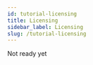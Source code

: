 ```yaml
---
id: tutorial-licensing
title: Licensing
sidebar_label: Licensing
slug: /tutorial-licensing
---
```


Not ready yet
